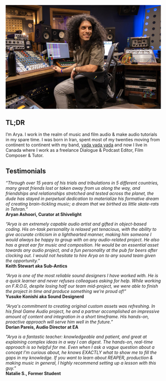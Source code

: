 <img src="/Media/Arya Headshot_edited.jpg" alt="Arya Afshar at Blue Light Studio" width="750">

## TL;DR

I’m Arya. I work in the realm of music and film audio & make audio tutorials in my spare time. I was born in Iran, spent most of my twenties moving from continent to continent with my band, [yada yada yada](/bio) and now I live in Canada where I work as a freelance Dialogue & Podcast Editor, Film Composer & Tutor.

## Testimonials

_“Through over 15 years of his trials and tribulations in 5 different countries, many great friends lost or taken away from us along the way, and friendships and relationships stretched and tested across the planet, the dude has stayed in perpetual dedication to materialize his formative dream of creating brain-tickling music; a dream that we birthed as little skate-rats in Tehran.”_  
**Aryan Ashoori, Curator at Shivelight**

_“Arya is an extremely capable audio artist and gifted in object-based coding. His on-task personality is relaxed yet tenacious, with the ability to give accurate criticism in a lighthearted manner, making him someone I would always be happy to group with on any audio-related project. He also has a great ear for music and composition. He would be an essential asset towards any audio project, and a fun personality at the pub for beers after clocking out. I would not hesitate to hire Arya on to any sound team given the opportunity.”_  
**Keith Stewart aka Sub-Antics**

_“Arya is one of the most reliable sound designers I have worked with. He is a quick learner and never refuses colleagues asking for help. While working on F.R.O.G, despite losing half our team mid-project, we were able to finish the project in time and produce something we’re proud of!”_  
**Yusuke Konishi aka Sound Designerd**

_“Arya's commitment to creating original custom assets was refreshing. In his final Game Audio project, he and a partner accomplished an impressive amount of content and integration in a short timeframe. His hands-on, proactive approach will serve him well in the future.”_  
**Dorian Pareis, Audio Director at EA**

_"Arya is a fantastic teacher: knowledgeable and patient, and great at explaining complex ideas in a way I can digest. The hands-on, real-time approach is so helpful for me. Even when I ask a vague question about a concept I'm curious about, he knows EXACTLY what to show me to fill the gaps in my knowledge. If you want to learn about REAPER, production & making music in general, I highly recommend setting up a lesson with this guy."_  
**Natalie S., Former Student**
